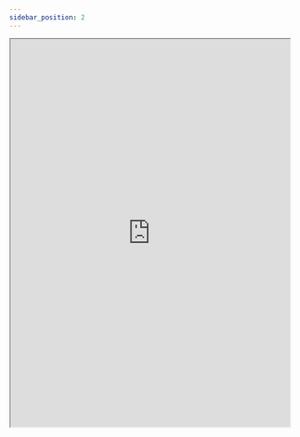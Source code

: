 ```yaml
---
sidebar_position: 2
---
```

<iframe src="https://drive.google.com/file/d/1vNlckftLf4Z6uNVqPAF9tVV_8O1JgIrB/view" width="100%" height="700px"></iframe>



